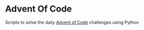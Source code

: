 # Advent Of Code
Scripts to solve the daily [Advent of Code](https://adventofcode.com/) challenges using Python
